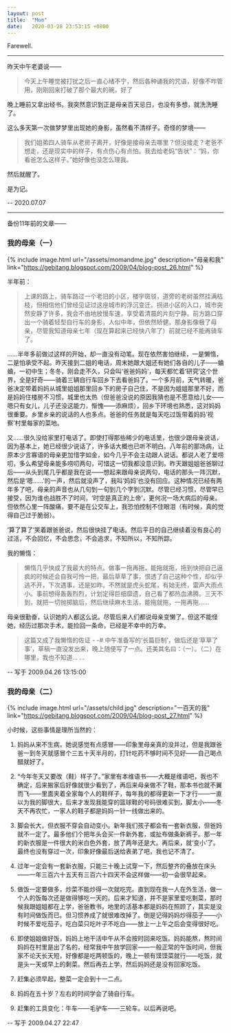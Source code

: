```yaml
---
layout: post
title:  "Mom"
date:   2020-03-28 23:53:15 +0800
---
```


Farewell.

--- 


昨天中午老婆说——

>今天上午睡觉被打扰之后一直心绪不宁，然后各种诵我的咒语，好像不咋管用，刚刚回来打破了那个最大的碗，好了

晚上睡前又拿出经书。我突然意识到正是母亲百天忌日，也没有多想，就洗洗睡了。

这么多天第一次做梦梦里出现她的身影，虽然看不清样子。奇怪的梦境——

>我们姐弟四人骑车从老房子离开，好像是接母亲去哪里？但没接走？老爸不想走，还是现实中的样子，有点伤心有点怕。我去给老妈“告状”：“妈，你看爸怎么这样子。”她好像也没怎么理我。

然后就醒了。

是为记。

-- 2020.07.07


--- 

备份11年前的文章——

### 我的母亲（一）

{% include image.html url="/assets/momandme.jpg" description="母亲和我" link="https://gebitang.blogspot.com/2009/04/blog-post_26.html" %}

半年前：

>上课的路上，骑车路过一个老旧的小区，楼宇斑驳，道旁的老树虽然挂满枯枝，但相信他们曾经见证过这座城市的浮沉变迁。拐进小区的入口，城市突然安静了许多，我会不由地放慢车速，享受着清晨的片刻宁静。前方路口穿出一个骑着轻型自行车的身影，人似中年，但依然矫健。那身影像极了母亲，尽管我知道母亲七年（现在算起来已经快八年了）前就已经不能再骑车了。

……半年多前做过这样的开始，却一直没有动笔。现在依然害怕继续，一是懒惰，二是怕承受不起。昨天接到二姐的电话，周末她跟大姐还有她们各自的儿子——蛐蛐，一初中生；冬冬，刚会走不久，只会叫‘爸爸妈妈’，每天都忙着‘研究’这个世界，全是好奇——骑着三辆自行车回乡下去看爸妈了。一个多月前，天气转暖，爸爸决定带着妈妈从城里姐姐那里回乡下的房子自己住，不是因为姐姐那里不好，而是妈妈住楼房不习惯，城里也太热（但爸爸没说的原因我猜也是不愿意给儿女——嗯只有女儿，儿子还没这能力，惭愧——添麻烦），回乡下环境也熟悉，这对妈妈很重要。乡里乡亲的说话的人也多点。爸爸的任务就是每天吃过饭带着妈妈‘视察’村里每家的菜地。

又……很久没给家里打电话了。即使打得那些稀少的电话里，也很少跟母亲说话，因为基本上，她已经很少说话了，许多话大概也已听不明白。八年前的那场病，让原本少言寡语的母亲更加惜字如金，如今几乎不会主动跟人说话。都说人老了爱唠叨，多么希望母亲能多唠叨两句，可惜这一切我都没意识到。昨天跟姐姐爸爸聊过后——从头到尾几乎都是我在说——想起来跟母亲说两句，电话的那头一阵沉默，然后是‘嗯……’的一声，然后就没声了，我叫‘妈妈’也没有回应。这种情况已经有两年多了吧，母亲的声音也从几句到一句到几个字到沉默。尽管已经习惯，尽管早已接受，因为谁也战胜不了时间，‘时空是真正的上帝’，更何况一场大病后的母亲。但依然心里一阵酸痛，要不是在公交车上，我恐怕控制不住眼泪（有时候，真的觉得自己过于脆弱）。

‘算了算了’笑着跟爸爸说，然后很快挂了电话。然后平日的自己继续着没有良心的过活，不会回忆，不会思念，不会追求，不知所以，不知所踪。

我的懒惰：
>懒惰几乎快成了我最大的特点。做事一拖再拖，能拖就拖，拖到快把自己逼疯的时候还会自我可怜一把，最后草草了事，恨透了自己这种个性，却似乎逃不开，下次遇事，还是如昨。不然就是虎头蛇尾，有始无终，雷声大雨点小。事前想得轰轰烈烈，计划定得巨细靡遗，自己看了都热血沸腾。三天不到，就把一切抛掷脑后，然后继续麻木生活，能拖就拖，一拖再拖……

母亲很勤奋，认识她的人都这么说。尽管后来人们都说母亲变懒了。但这不能怪她，经历过那次手术，能捡回一条命，已经是不幸中的万幸。

>这篇又成了我懒惰的佐证 - -# 中午准备写的‘长篇巨制’，做后还是‘草草了事’，草稿一直没发出来，晚上随便写了一点。还美其名曰：（一）。（二）在哪里，我也不知道... ...

-- 写于 2009.04.26  13:15:00

### 我的母亲（二）

{% include image.html url="/assets/child.jpg" description="一百天的我" link="https://gebitang.blogspot.com/2009/04/blog-post_27.html" %}

小时候，这些事情是理所当然的：

1. 妈妈从来不生病，她说感觉有点感冒——印象里母亲真的没并过，但是我跟爸爸一到冬天就感冒个三五十天半月的，打针吃药不够时间不见好——自己喝点醋就好了。

2. “今年冬天又要改（鞋）样子了。”家里有本维语书——大概是维语吧，我也不确定，后来搬家后好像就很少看到了，再后来母亲做不了鞋，那本书也就不翼而飞——里面夹着全家每个人的鞋样子，每年我的都得更新一下才行——一直以为我的脚很大，后来才发现我能穿的篮球鞋的号码很难买到，脚太小——冬天不再农忙，一家人的鞋子都是妈妈一针一线做出来的。


3. 脚会长大，但衣服不穿会自动变小。新年我们孩子都会有一套新衣服，但爸妈就不一定了。最多他们个把年头会买一件新外套，或扯布做条新裤子。那一年的新衣服是一件很大的米白色外套，放了两年还是大。再后来，就‘变小’了。最终也没有穿过一次，印象好像最后送给表弟了吧，我也记不清了。

4. 过年一定会有一套新衣服，只能三十晚上试穿一下，然后整齐的叠放在床头——一年三百六十五天有三百六十四天不会这样做——初一会很早起来。

5. 做饭一定要做多，炒菜不能炒得一次就吃完。直到现在我一人在外生活，做一个人的饭每次还是做得够吃一天的。后来才知道，并不是家里爱吃剩菜，那时候我跟姐姐都在上学，爸爸教书，地里的活基本都是妈妈在照顾了，其实是没有时间做饭而已。但习惯养成了就很难改掉了。倒是记得妈妈炒得茄子——小时候不爱吃茄子，吃白菜只吃叶子不吃白——放上一上午之后会变得很好吃。

6. 即使姐姐做好饭，妈妈上地干活中午从不会按时回来吃饭。妈妈能熬，熬时间妈妈在村里是出了名的，经常我中午放学回家——一般正常的午饭时间，但我家不论天长天短，好像都是吃两顿饭的，晚上一顿有馍馍菜就行——吃饭，就是头一天或早上的剩菜。然后再去上学，然后妈妈还是没有回家吃饭。

7. 赶集必须早起，整菜一定会到十一二点。

8. 妈妈在五十岁？左右的时间学会了骑自行车。

9. 赶集的工具变化：牛车——毛驴车——三轮车。以后再说吧。

--  写于 2009.04.27 22:47

